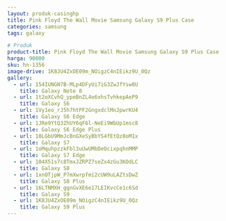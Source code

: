 ```yaml
---
layout: produk-casinghp
title: Pink Floyd The Wall Movie Samsung Galaxy S9 Plus Case
categories: samsung
tags: galaxy

# Produk
product-title: Pink Floyd The Wall Movie Samsung Galaxy S9 Plus Case
harga: 90000
sku: hn-1356
image-drive: 1K8JU4ZxOE09m_NOigzC4nIEikz9U_0Qz
gallery:
  - url: 154IUNGN7B-MLp4DFyUi7iG3ZwJfYsw8U
    title: Galaxy Note 8
  - url: 1t2oXCvhQ_ypeBnZL4o6xhsTvhkepAeP9
    title: Galaxy S6
  - url: 1Vy1eo_rJ5h7htPF2GngxdclMnJpwrKU4
    title: Galaxy S6 Edge
  - url: 1JRe9YtQ3ZhUY6qF6l-NeEi9WbUp1msc8
    title: Galaxy S6 Edge Plus
  - url: 10LGbU9MmJcBnGXeSyBbYS4fEtQz8oM1x
    title: Galaxy S7
  - url: 1oMquhpzzkFbl3uUwUMbDeOcixpqhnMMP
    title: Galaxy S7 Edge
  - url: 104X51s7c8TmxJZRPZ7seZx4zGu3KOdLC
    title: Galaxy S8
  - url: 1xnOTjpW_P7mXwrpfmi2cUW9uLAZtsDwZ
    title: Galaxy S8 Plus
  - url: 16LTNMXH_ggnGvXE6e17LEIKvcCe1c6Sd
    title: Galaxy S9
  - url: 1K8JU4ZxOE09m_NOigzC4nIEikz9U_0Qz
    title: Galaxy S9 Plus
---
```

